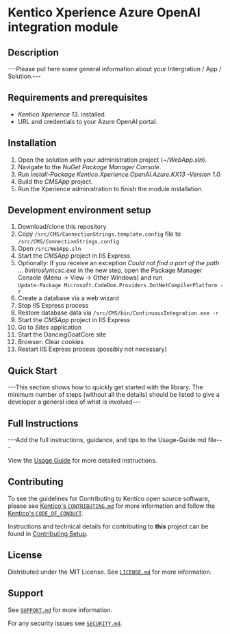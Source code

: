 # Kentico Xperience Azure OpenAI integration module


## Description

---Please put here some general information about your Intergration / App / Solution.---

## Requirements and prerequisites
* *Kentico Xperience 13.* installed.
* URL and credentials to your Azure OpenAI portal.

## Installation
1. Open the solution with your administration project (*~/WebApp.sln*).
1. Navigate to the *NuGet Package Manager Console*.
1. Run *Install-Package Kentico.Xperience.OpenAI.Azure.KX13 -Version 1.0.*
1. Build the *CMSApp* project.
1. Run the Xperience administration to finish the module installation.

  
## Development environment setup
1. Download/clone this repository
1. Copy `/src/CMS/ConnectionStrings.template.config` file to `/src/CMS/ConnectionStrings.config`
1. Open `/src/WebApp.sln`
1. Start the *CMSApp* project in IIS Express
1. Optionally: If you receive an exception _Could not find a part of the path ... bin\roslyn\csc.exe_ in the new step, open the Package Manager Console (Menu -> View -> Other Windows) and run \
   `Update-Package Microsoft.CodeDom.Providers.DotNetCompilerPlatform -r`
1. Create a database via a web wizard
1. Stop IIS Express process
1. Restore database data via `/src/CMS/bin/ContinuousIntegration.exe -r`
1. Start the *CMSApp* project in IIS Express
1. Go to _Sites_ application
1. Start the DancingGoatCore site
1. Browser: Clear cookies
1. Restart IIS Express process (possibly not necessary)

## Quick Start

---This section shows how to quickly get started with the library. The minimum number of steps (without all the details) should be listed
to give a developer a general idea of what is involved---

## Full Instructions

---Add the full instructions, guidance, and tips to the Usage-Guide.md file---

View the [Usage Guide](./docs/Usage-Guide.md) for more detailed instructions.

## Contributing

To see the guidelines for Contributing to Kentico open source software, please see [Kentico's `CONTRIBUTING.md`](https://github.com/Kentico/.github/blob/main/CONTRIBUTING.md) for more information and follow the [Kentico's `CODE_OF_CONDUCT`](https://github.com/Kentico/.github/blob/main/CODE_OF_CONDUCT.md).

Instructions and technical details for contributing to **this** project can be found in [Contributing Setup](./docs/Contributing-Setup.md).

## License

Distributed under the MIT License. See [`LICENSE.md`](./LICENSE.md) for more information.

## Support

See [`SUPPORT.md`](https://github.com/Kentico/.github/blob/main/SUPPORT.md#full-support) for more information.

For any security issues see [`SECURITY.md`](https://github.com/Kentico/.github/blob/main/SECURITY.md).
